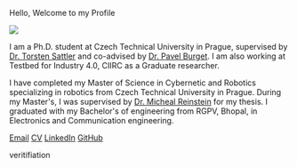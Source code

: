 Hello, Welcome to my Profile

![](images/PXL_20211029_144434151.PORTRAIT.jpg)

I am a Ph.D. student at Czech Technical University in Prague, supervised by [Dr. Torsten Sattler](https://tsattler.github.io/) and co-advised by [Dr. Pavel Burget](https://testbed-test.ciirc.cvut.cz/people/pavel-burget/). I am also working at Testbed for Industry 4.0, CIIRC as a Graduate researcher. 

I have completed my Master of Science in Cybernetic and Robotics specializing in robotics from Czech Technical University in Prague. During my Master's, I was supervised by [Dr. Micheal Reinstein](https://sites.google.com/site/reinsmic/) for my thesis. I graduated with my Bachelor's of engineering from RGPV, Bhopal, 
in Electronics and Communication engineering.

[Email](varun.burde@cvut.cz) [CV](data/CV_Burde_Varun.pdf) [LinkedIn](https://www.linkedin.com/in/varun-burde/) [GitHub](https://github.com/VarunBurde)

veritifiation[](data/google306f438dcc347c47.html) 


